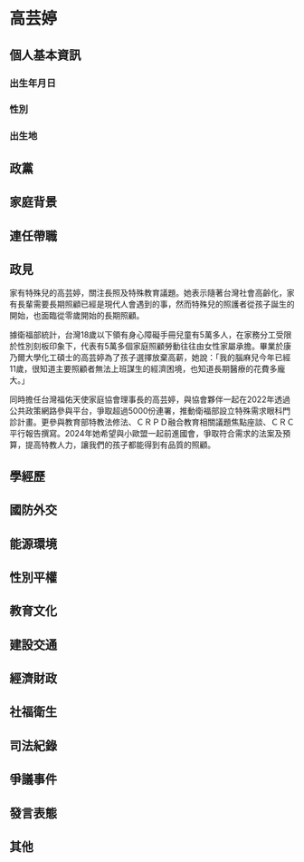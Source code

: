 # 高芸婷

## 個人基本資訊

### 出生年月日

### 性別

### 出生地

## 政黨

## 家庭背景

## 連任帶職

## 政見

家有特殊兒的高芸婷，關注長照及特殊教育議題。她表示隨著台灣社會高齡化，家有長輩需要長期照顧已經是現代人會遇到的事，然而特殊兒的照護者從孩子誕生的開始，也面臨從零歲開始的長期照顧。
​

據衛福部統計，台灣18歲以下領有身心障礙手冊兒童有5萬多人，在家務分工受限於性別刻板印象下，代表有5萬多個家庭照顧勞動往往由女性家屬承擔。畢業於康乃爾大學化工碩士的高芸婷為了孩子選擇放棄高薪，她說：「我的腦麻兒今年已經11歲，很知道主要照顧者無法上班謀生的經濟困境，也知道長期醫療的花費多龐大。」
​

同時擔任台灣福佑天使家庭協會理事長的高芸婷，與協會夥伴一起在2022年透過公共政策網路參與平台，爭取超過5000份連署，推動衛福部設立特殊需求眼科門診計畫。更參與教育部特教法修法、ＣＲＰＤ融合教育相關議題焦點座談、ＣＲＣ平行報告撰寫。2024年她希望與小歐盟一起前進國會，爭取符合需求的法案及預算，提高特教人力，讓我們的孩子都能得到有品質的照顧。

## 學經歷

## 國防外交

## 能源環境

## 性別平權

## 教育文化

## 建設交通

## 經濟財政

## 社福衛生

## 司法紀錄

## 爭議事件

## 發言表態

## 其他
